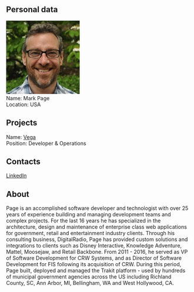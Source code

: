 ## Personal data
![mark page photo](photo/mark_page.jpg)  
Name:   Mark Page  
Location: USA  
## Projects 
Name: [Vega](../projects/vega.md)  
Position: Developer & Operations   
## Contacts
[LinkedIn](https://www.linkedin.com/in/markpage/)      
## About
Page is an accomplished software developer and technologist with over 25 years of experience building and managing development teams and complex projects. For the last 16 years he has specialized in the architecture, design and maintenance of enterprise class web applications for government, retail and entertainment industry clients. Through his consulting business, DigitalRadio, Page has provided custom solutions and integrations to clients such as Disney Interactive, Knowledge Adventure, Mattel, Moosejaw, and Retail Backbone. From 2011 - 2016, he served as VP of Software Development for CRW Systems, and as Director of Software Development for FIS following its acquisition of CRW. During this period, Page built, deployed and managed the Trakit platform - used by hundreds of municipal government agencies across the US including Richland County, SC, Ann Arbor, MI, Bellingham, WA and West Hollywood, CA. 
